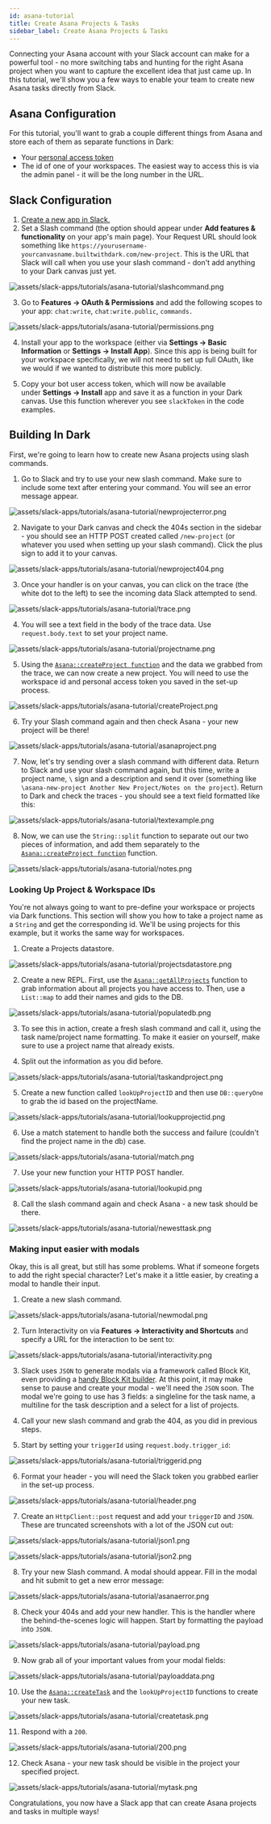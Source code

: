 ```yaml
---
id: asana-tutorial
title: Create Asana Projects & Tasks
sidebar_label: Create Asana Projects & Tasks
---
```


Connecting your Asana account with your Slack account can make for a powerful tool - no more switching tabs and hunting for the right Asana project when you want to capture the excellent idea that just came up. In this tutorial, we'll show you a few ways to enable your team to create new Asana tasks directly from Slack.

## Asana Configuration

For this tutorial, you'll want to grab a couple different things from Asana and store each of them as separate functions in Dark:

- Your [personal access token](https://app.asana.com/0/developer-console)
- The id of one of your workspaces. The easiest way to access this is via the admin panel - it will be the long number in the URL.

## Slack Configuration

1. [Create a new app in Slack.](https://api.slack.com/apps)
2. Set a Slash command (the option should appear under **Add features & functionality** on your app's main page). Your Request URL should look something like `https://yourusername-yourcanvasname.builtwithdark.com/new-project`. This is the URL that Slack will call when you use your slash command - don't add anything to your Dark canvas just yet.

![assets/slack-apps/tutorials/asana-tutorial/slashcommand.png](assets/slack-apps/tutorials/asana-tutorial/slashcommand.png)

3. Go to **Features -> OAuth & Permissions** and add the following scopes to your app: `chat:write`, `chat:write.public`, `commands.`

![assets/slack-apps/tutorials/asana-tutorial/permissions.png](assets/slack-apps/tutorials/asana-tutorial/permissions.png)

4. Install your app to the workspace (either via **Settings -> Basic Information** or **Settings -> Install App**). Since this app is being built for your workspace specifically, we will not need to set up full OAuth, like we would if we wanted to distribute this more publicly.

5. Copy your bot user access token, which will now be available under **Settings -> Install** app and save it as a function in your Dark canvas. Use this function wherever you see `slackToken` in the code examples.

## Building In Dark

First, we're going to learn how to create new Asana projects using slash commands.

1. Go to Slack and try to use your new slash command. Make sure to include some text after entering your command. You will see an error message appear.

![assets/slack-apps/tutorials/asana-tutorial/newprojecterror.png](assets/slack-apps/tutorials/asana-tutorial/newprojecterror.png)

2. Navigate to your Dark canvas and check the 404s section in the sidebar - you should see an HTTP POST created called `/new-project` (or whatever you used when setting up your slash command). Click the plus sign to add it to your canvas.

![assets/slack-apps/tutorials/asana-tutorial/newproject404.png](assets/slack-apps/tutorials/asana-tutorial/newproject404.png)

3. Once your handler is on your canvas, you can click on the trace (the white dot to the left) to see the incoming data Slack attempted to send.

![assets/slack-apps/tutorials/asana-tutorial/trace.png](assets/slack-apps/tutorials/asana-tutorial/trace.png)

4. You will see a text field in the body of the trace data. Use `request.body.text` to set your project name.

![assets/slack-apps/tutorials/asana-tutorial/projectname.png](assets/slack-apps/tutorials/asana-tutorial/projectname.png)

5. Using the [`Asana::createProject function`](..\..\packages.md#createproject) and the data we grabbed from the trace, we can now create a new project. You will need to use the workspace id and personal access token you saved in the set-up process.

![assets/slack-apps/tutorials/asana-tutorial/createProject.png](assets/slack-apps/tutorials/asana-tutorial/createProject.png)

6. Try your Slash command again and then check Asana - your new project will be there!

![assets/slack-apps/tutorials/asana-tutorial/asanaproject.png](assets/slack-apps/tutorials/asana-tutorial/asanaproject.png)

7. Now, let's try sending over a slash command with different data. Return to Slack and use your slash command again, but this time, write a project name, `\` sign and a description and send it over (something like `\asana-new-project Another New Project/Notes on the project`). Return to Dark and check the traces - you should see a text field formatted like this:

![assets/slack-apps/tutorials/asana-tutorial/textexample.png](assets/slack-apps/tutorials/asana-tutorial/textexample.png)

8. Now, we can use the `String::split` function to separate out our two pieces of information, and add them separately to the [`Asana::createProject function`](..\..\packages.md#createProject) function. 

![assets/slack-apps/tutorials/asana-tutorial/notes.png](assets/slack-apps/tutorials/asana-tutorial/notes.png)

### Looking Up Project & Workspace IDs

You're not always going to want to pre-define your workspace or projects via Dark functions. This section will show you how to take a project name as a `String` and get the corresponding id. We'll be using projects for this example, but it works the same way for workspaces.

1. Create a Projects datastore.

![assets/slack-apps/tutorials/asana-tutorial/projectsdatastore.png](assets/slack-apps/tutorials/asana-tutorial/projectsdatastore.png)

2. Create a new REPL. First, use the [`Asana::getAllProjects`](..\..\packages.md#getAllProjects) function to grab information about all projects you have access to. Then, use a `List::map` to add their names and gids to the DB.

![assets/slack-apps/tutorials/asana-tutorial/populatedb.png](assets/slack-apps/tutorials/asana-tutorial/populatedb.png)

3. To see this in action, create a fresh slash command and call it, using the task name/project name formatting. To make it easier on yourself, make sure to use a project name that already exists.

4. Split out the information as you did before.

![assets/slack-apps/tutorials/asana-tutorial/taskandproject.png](assets/slack-apps/tutorials/asana-tutorial/taskandproject.png)

5. Create a new function called `lookUpProjectID` and then use `DB::queryOne` to grab the id based on the projectName.

![assets/slack-apps/tutorials/asana-tutorial/lookupprojectid.png](assets/slack-apps/tutorials/asana-tutorial/lookupprojectid.png)

6. Use a match statement to handle both the success and failure (couldn't find the project name in the db) case.

![assets/slack-apps/tutorials/asana-tutorial/match.png](assets/slack-apps/tutorials/asana-tutorial/match.png)

7. Use your new function your HTTP POST handler.

![assets/slack-apps/tutorials/asana-tutorial/lookupid.png](assets/slack-apps/tutorials/asana-tutorial/lookupid.png)

8. Call the slash command again and check Asana - a new task should be there.

![assets/slack-apps/tutorials/asana-tutorial/newesttask.png](assets/slack-apps/tutorials/asana-tutorial/newesttask.png)

### Making input easier with modals

Okay, this is all great, but still has some problems. What if someone forgets to add the right special character? Let's make it a little easier, by creating a modal to handle their input.

1. Create a new slash command.

![assets/slack-apps/tutorials/asana-tutorial/newmodal.png](assets/slack-apps/tutorials/asana-tutorial/newmodal.png)

2. Turn Interactivity on via **Features -> Interactivity and Shortcuts** and specify a URL for the interaction to be sent to:

![assets/slack-apps/tutorials/asana-tutorial/interactivity.png](assets/slack-apps/tutorials/asana-tutorial/interactivity.png)

3. Slack uses `JSON` to generate modals via a framework called Block Kit, even providing a [handy Block Kit builder](https://api.slack.com/tools/block-kit-builder). At this point, it may make sense to pause and create your modal - we'll need the `JSON` soon. The modal we're going to use has 3 fields: a singleline for the task name, a multiline for the task description and a select for a list of projects.

4. Call your new slash command and grab the 404, as you did in previous steps.

5. Start by setting your `triggerId` using  `request.body.trigger_id`:

![assets/slack-apps/tutorials/asana-tutorial/triggerid.png](assets/slack-apps/tutorials/asana-tutorial/triggerid.png)

6. Format your header - you will need the Slack token you grabbed earlier in the set-up process.

![assets/slack-apps/tutorials/asana-tutorial/header.png](assets/slack-apps/tutorials/asana-tutorial/header.png)

7. Create an `HttpClient::post` request and add your `triggerID` and `JSON`. These are truncated screenshots with a lot of the JSON cut out:

![assets/slack-apps/tutorials/asana-tutorial/json1.png](assets/slack-apps/tutorials/asana-tutorial/json1.png)

![assets/slack-apps/tutorials/asana-tutorial/json2.png](assets/slack-apps/tutorials/asana-tutorial/json2.png)

8. Try your new Slash command. A modal should appear. Fill in the modal and hit submit to get a new error message:

![assets/slack-apps/tutorials/asana-tutorial/asanaerror.png](assets/slack-apps/tutorials/asana-tutorial/asanaerror.png)

8. Check your 404s and add your new handler. This is the handler where the behind-the-scenes logic will happen. Start by formatting the payload into `JSON`.

![assets/slack-apps/tutorials/asana-tutorial/payload.png](assets/slack-apps/tutorials/asana-tutorial/payload.png)

9. Now grab all of your important values from your modal fields:

![assets/slack-apps/tutorials/asana-tutorial/payloaddata.png](assets/slack-apps/tutorials/asana-tutorial/payloaddata.png)

10. Use the [`Asana::createTask`](..\..\packages.md#createTask) and the `lookUpProjectID` functions to create your new task.

![assets/slack-apps/tutorials/asana-tutorial/createtask.png](assets/slack-apps/tutorials/asana-tutorial/createtask.png)

11. Respond with a `200`.

![assets/slack-apps/tutorials/asana-tutorial/200.png](assets/slack-apps/tutorials/asana-tutorial/200.png)

12. Check Asana - your new task should be visible in the project your specified project.

![assets/slack-apps/tutorials/asana-tutorial/mytask.png](assets/slack-apps/tutorials/asana-tutorial/mytask.png)

Congratulations, you now have a Slack app that can create Asana projects and tasks in multiple ways!